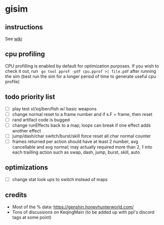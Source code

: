 # gisim

## instructions

See [wiki](https://github.com/srliao/gisim/wiki)

## cpu profiling

CPU profilling is enabled by default for optimization purposes. If you wish to check it out, run ` go tool pprof -pdf cpu.pprof >| file.pdf` after running the sim (best run the sim for a longer period of time to generate useful cpu profile)

## todo priority list

- [ ] play test xl/xq/ben/fish w/ basic weapons
- [ ] change normal reset to a frame number and if s.F = frame, then reset
- [ ] rand artifact code is bugged
- [ ] change runEffects back to a map; loops can break if one effect adds another effect
- [ ] jump/dash/char switch/burst/skill force reset all char normal counter
- [ ] frames returned per action should have at least 2 number, avg cancellable and avg normal; may actually required more than 2, 1 into each trailling action such as swap, dash, jump, burst, skill, auto

## optimizations

- [ ] change stat look ups to switch instead of maps

## credits

- Most of the % data: https://genshin.honeyhunterworld.com/
- Tons of discussions on KeqingMain (to be added up with ppl's discord tags at some point)
